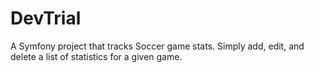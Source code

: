 DevTrial
========

A Symfony project that tracks Soccer game stats. Simply add, edit, and delete a list of statistics for a given game.
